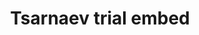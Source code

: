 ---
layout: post
title: 'Tsarnaev trial embed'
story: 'http://www.bostonglobe.com/2015/03/04/four-minutes/JoDzDJiC8BO0qDRtyPgMQI/story.html'
text: 'Embeddable daily summary cards with podcast re-caps of the Boston Marathon bombing trial.'
vimeo: '<iframe src="https://player.vimeo.com/video/121355139?color=ffffff&title=0&byline=0&portrait=0" width="640" height="462" frameborder="0" webkitallowfullscreen mozallowfullscreen allowfullscreen></iframe>'
mobile: 'tsarnaev'
---